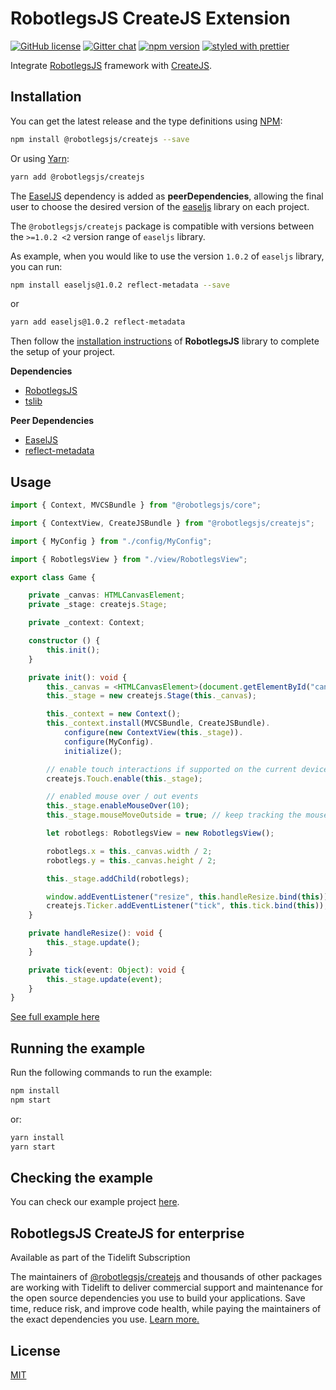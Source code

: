 # RobotlegsJS CreateJS Extension

[![GitHub license](https://img.shields.io/badge/license-MIT-green.svg)](https://github.com/RobotlegsJS/Robotlegs/tree/master/packages/createjs/LICENSE)
[![Gitter chat](https://badges.gitter.im/RobotlegsJS/RobotlegsJS.svg)](https://gitter.im/RobotlegsJS/RobotlegsJS)
[![npm version](https://badge.fury.io/js/%40robotlegsjs%2Fcreatejs.svg)](https://badge.fury.io/js/%40robotlegsjs%2Fcreatejs)
[![styled with prettier](https://img.shields.io/badge/styled_with-prettier-ff69b4.svg)](https://github.com/prettier/prettier)

Integrate [RobotlegsJS](https://github.com/RobotlegsJS/Robotlegs/tree/master/packages/core)
framework with [CreateJS](https://createjs.com).

## Installation

You can get the latest release and the type definitions using [NPM](https://www.npmjs.com/):

```bash
npm install @robotlegsjs/createjs --save
```

Or using [Yarn](https://yarnpkg.com/en/):

```bash
yarn add @robotlegsjs/createjs
```

The [EaselJS](https://github.com/CreateJS/EaselJS) dependency is added as **peerDependencies**,
allowing the final user to choose the desired version of the [easeljs](https://www.npmjs.com/package/easeljs) library on each project.

The `@robotlegsjs/createjs` package is compatible with versions between the `>=1.0.2 <2` version range of `easeljs` library.

As example, when you would like to use the version `1.0.2` of `easeljs` library, you can run:

```bash
npm install easeljs@1.0.2 reflect-metadata --save
```

or

```bash
yarn add easeljs@1.0.2 reflect-metadata
```

Then follow the [installation instructions](https://github.com/RobotlegsJS/Robotlegs/tree/master/packages/core/blob/master/README.md#installation) of **RobotlegsJS** library to complete the setup of your project.

**Dependencies**

+ [RobotlegsJS](https://github.com/RobotlegsJS/Robotlegs/tree/master/packages/core)
+ [tslib](https://github.com/Microsoft/tslib)

**Peer Dependencies**

+ [EaselJS](https://github.com/CreateJS/EaselJS)
+ [reflect-metadata](https://github.com/rbuckton/reflect-metadata)

## Usage

```typescript
import { Context, MVCSBundle } from "@robotlegsjs/core";

import { ContextView, CreateJSBundle } from "@robotlegsjs/createjs";

import { MyConfig } from "./config/MyConfig";

import { RobotlegsView } from "./view/RobotlegsView";

export class Game {

    private _canvas: HTMLCanvasElement;
    private _stage: createjs.Stage;

    private _context: Context;

    constructor () {
        this.init();
    }

    private init(): void {
        this._canvas = <HTMLCanvasElement>(document.getElementById("canvas"));
        this._stage = new createjs.Stage(this._canvas);

        this._context = new Context();
        this._context.install(MVCSBundle, CreateJSBundle).
            configure(new ContextView(this._stage)).
            configure(MyConfig).
            initialize();

        // enable touch interactions if supported on the current device:
        createjs.Touch.enable(this._stage);

        // enabled mouse over / out events
        this._stage.enableMouseOver(10);
        this._stage.mouseMoveOutside = true; // keep tracking the mouse even when it leaves the canvas

        let robotlegs: RobotlegsView = new RobotlegsView();

        robotlegs.x = this._canvas.width / 2;
        robotlegs.y = this._canvas.height / 2;

        this._stage.addChild(robotlegs);

        window.addEventListener("resize", this.handleResize.bind(this));
        createjs.Ticker.addEventListener("tick", this.tick.bind(this));
    }

    private handleResize(): void {
        this._stage.update();
    }

    private tick(event: Object): void {
        this._stage.update(event);
    }
}
```

[See full example here](example/index.ts)

## Running the example

Run the following commands to run the example:

```bash
npm install
npm start
```

or:

```bash
yarn install
yarn start
```

## Checking the example

You can check our example project [here](http://robotlegsjs.io/RobotlegsJS-CreateJS).

## RobotlegsJS CreateJS for enterprise

Available as part of the Tidelift Subscription

The maintainers of [@robotlegsjs/createjs](https://github.com/RobotlegsJS/Robotlegs/tree/master/packages/createjs) and thousands of other packages are working with Tidelift to deliver commercial support and maintenance for the open source dependencies you use to build your applications. Save time, reduce risk, and improve code health, while paying the maintainers of the exact dependencies you use. [Learn more.](https://tidelift.com/subscription/pkg/npm-robotlegsjs-createjs?utm_source=npm-robotlegsjs-createjs&utm_medium=referral&utm_campaign=enterprise&utm_term=repo)

## License

[MIT](LICENSE)
